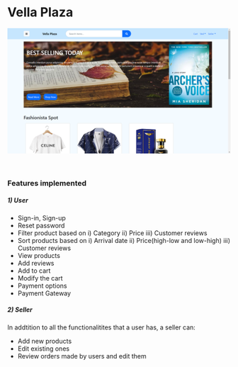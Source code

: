 # Vella Plaza

<p>
    <img src="Images/homepage.png">
</p>
<br>


### Features implemented

##### 1) User 
- Sign-in, Sign-up
- Reset password
- Filter product based on i) Category ii) Price iii) Customer reviews
- Sort products based on i) Arrival date ii) Price(high-low and low-high) iii) Customer reviews 
- View products
- Add reviews
- Add to cart
- Modify the cart
- Payment options
- Payment Gateway

##### 2) Seller
In addtition to all the functionalitites that a user has, a seller can:
- Add new products
- Edit existing ones
- Review orders made by users and edit them




